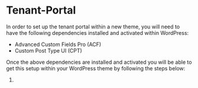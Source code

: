 # Tenant-Portal



In order to set up the tenant portal within a new theme, you will need to have the following dependencies installed and activated within WordPress: 

* Advanced Custom Fields Pro (ACF)
* Custom Post Type UI (CPT)

Once the above dependencies are installed and activated you will be able to get this setup within your WordPress theme by following the steps below:

1) 
